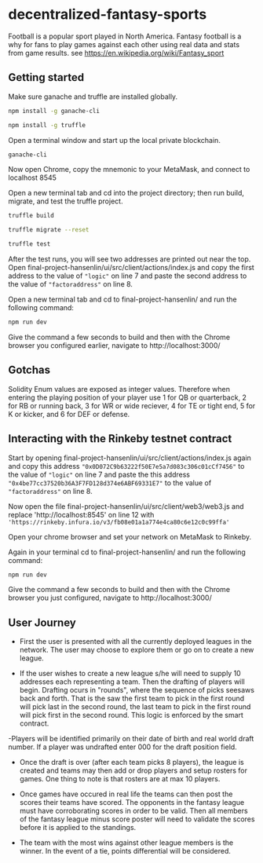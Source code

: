 # decentralized-fantasy-sports

Football is a popular sport played in North America. Fantasy football is a why for fans to play games against each other using real data and stats from game results. see https://en.wikipedia.org/wiki/Fantasy_sport

## Getting started

Make sure ganache and truffle are installed globally.

```sh
npm install -g ganache-cli
```
```sh
npm install -g truffle
```

Open a terminal window and start up the local private blockchain.

```sh
ganache-cli
```

Now open Chrome, copy the mnemonic to your MetaMask, and connect to localhost 8545


Open a new terminal tab and cd into the project directory; then run build, migrate, and test the truffle project.

```sh
truffle build
```
```sh
truffle migrate --reset
```
```sh
truffle test
```

After the test runs, you will see two addresses are printed out near the top. Open final-project-hansenlin/ui/src/client/actions/index.js and copy the first address to the value of `"logic"` on line 7 and paste the second address to the value of `"factoraddress"` on line 8.

Open a new terminal tab and cd to final-project-hansenlin/ and run the following command:

```sh
npm run dev
```

Give the command a few seconds to build and then with the Chrome browser you configured earlier, navigate to http://localhost:3000/


## Gotchas

Solidity Enum values are exposed as integer values. Therefore when entering the playing position of your player use 1 for QB or quarterback, 2 for RB or running back, 3 for WR or wide reciever, 4 for TE or tight end, 5 for K or kicker, and 6 for DEF or defense.


## Interacting with the Rinkeby testnet contract

Start by opening final-project-hansenlin/ui/src/client/actions/index.js again and copy this address `"0x0D072C9b63222f50E7e5a7d083c306c01cCf7456"` to the value of `"logic"` on line 7 and paste the this address `"0x4be77cc37520b36A3F7FD128d374e6ABF69331E7"` to the value of `"factoraddress"` on line 8.

Now open the file final-project-hansenlin/ui/src/client/web3/web3.js and replace 'http://localhost:8545' on line 12 with `'https://rinkeby.infura.io/v3/fb08e01a1a774e4ca80c6e12c0c99ffa'`

Open your chrome browser and set your network on MetaMask to Rinkeby.

Again in your terminal cd to final-project-hansenlin/ and run the following command:

```sh
npm run dev
```

Give the command a few seconds to build and then with the Chrome browser you just configured, navigate to http://localhost:3000/


## User Journey

- First the user is presented with all the currently deployed leagues in the network. The user may choose to explore them or go on to create a new league.

- If the user wishes to create a new league s/he will need to supply 10 addresses each representing a team. Then the drafting of players will begin. Drafting ocurs in "rounds", where the sequence of picks seesaws back and forth. That is the saw the first team to pick in the first round will pick last in the second round, the last team to pick in the first round will pick first in the second round. This logic is enforced by the smart contract.

-Players will be identified primarily on their date of birth and real world draft number. If a player was undrafted enter 000 for the draft position field.

- Once the draft is over (after each team picks 8 players), the league is created and teams may then add or drop players and setup rosters for games. One thing to note is that rosters are at max 10 players.

- Once games have occured in real life the teams can then post the scores their teams have scored. The opponents in the fantasy league must have corroborating scores in order to be valid. Then all members of the fantasy league minus score poster will need to validate the scores before it is applied to the standings.

- The team with the most wins against other league members is the winner. In the event of a tie, points differential will be considered.

